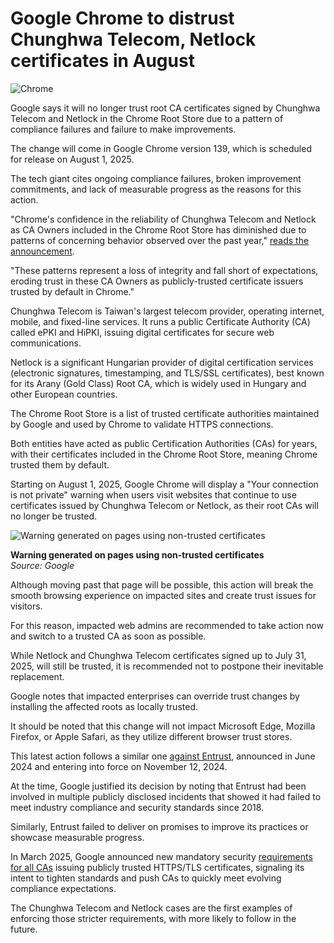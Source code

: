 # Google Chrome to distrust Chunghwa Telecom, Netlock certificates in August

![Chrome](https://www.bleepstatic.com/content/hl-images/2023/11/28/Google_Chrome.jpg)

Google says it will no longer trust root CA certificates signed by Chunghwa Telecom and Netlock in the Chrome Root Store due to a pattern of compliance failures and failure to make improvements.

The change will come in Google Chrome version 139, which is scheduled for release on August 1, 2025.

The tech giant cites ongoing compliance failures, broken improvement commitments, and lack of measurable progress as the reasons for this action.

"Chrome's confidence in the reliability of Chunghwa Telecom and Netlock as CA Owners included in the Chrome Root Store has diminished due to patterns of concerning behavior observed over the past year," [reads the announcement](https://security.googleblog.com/2025/05/sustaining-digital-certificate-security-chrome-root-store-changes.html).

"These patterns represent a loss of integrity and fall short of expectations, eroding trust in these CA Owners as publicly-trusted certificate issuers trusted by default in Chrome."

Chunghwa Telecom is Taiwan's largest telecom provider, operating internet, mobile, and fixed-line services. It runs a public Certificate Authority (CA) called ePKI and HiPKI, issuing digital certificates for secure web communications.

Netlock is a significant Hungarian provider of digital certification services (electronic signatures, timestamping, and TLS/SSL certificates), best known for its Arany (Gold Class) Root CA, which is widely used in Hungary and other European countries.

The Chrome Root Store is a list of trusted certificate authorities maintained by Google and used by Chrome to validate HTTPS connections. 

Both entities have acted as public Certification Authorities (CAs) for years, with their certificates included in the Chrome Root Store, meaning Chrome trusted them by default.

Starting on August 1, 2025, Google Chrome will display a "Your connection is not private" warning when users visit websites that continue to use certificates issued by Chunghwa Telecom or Netlock, as their root CAs will no longer be trusted.

![Warning generated on pages using non-trusted certificates](https://www.bleepstatic.com/images/news/u/1220909/2025/June/warning.jpg)

**Warning generated on pages using non-trusted certificates**  
_Source: Google_

Although moving past that page will be possible, this action will break the smooth browsing experience on impacted sites and create trust issues for visitors.

For this reason, impacted web admins are recommended to take action now and switch to a trusted CA as soon as possible.

While Netlock and Chunghwa Telecom certificates signed up to July 31, 2025, will still be trusted, it is recommended not to postpone their inevitable replacement.

Google notes that impacted enterprises can override trust changes by installing the affected roots as locally trusted.

It should be noted that this change will not impact Microsoft Edge, Mozilla Firefox, or Apple Safari, as they utilize different browser trust stores.

This latest action follows a similar one [against Entrust](https://security.googleblog.com/2024/06/sustaining-digital-certificate-security.html), announced in June 2024 and entering into force on November 12, 2024.

At the time, Google justified its decision by noting that Entrust had been involved in multiple publicly disclosed incidents that showed it had failed to meet industry compliance and security standards since 2018.

Similarly, Entrust failed to deliver on promises to improve its practices or showcase measurable progress.

In March 2025, Google announced new mandatory security [requirements for all CAs](https://security.googleblog.com/2025/03/new-security-requirements-adopted-by.html) issuing publicly trusted HTTPS/TLS certificates, signaling its intent to tighten standards and push CAs to quickly meet evolving compliance expectations.

The Chunghwa Telecom and Netlock cases are the first examples of enforcing those stricter requirements, with more likely to follow in the future.